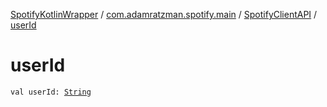 [SpotifyKotlinWrapper](../../index.md) / [com.adamratzman.spotify.main](../index.md) / [SpotifyClientAPI](index.md) / [userId](./user-id.md)

# userId

`val userId: `[`String`](https://kotlinlang.org/api/latest/jvm/stdlib/kotlin/-string/index.html)